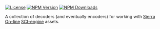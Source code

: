 [![License][license]][npm] [![NPM Version][version]][npm] [![NPM Downloads][dl]][npm]

A collection of decoders (and eventually encoders) for working with [Sierra On-line][sierra] [SCI-engine][sci0] assets.

[sierra]: https://en.wikipedia.org/wiki/Sierra_Entertainment
[sci0]: http://sciwiki.sierrahelp.com/index.php/Sierra_Creative_Interpreter
[npm]: https://www.npmjs.com/package/@4bitlabs/codecs
[version]: https://img.shields.io/npm/v/%404bitlabs%2Fcodecs
[license]: https://img.shields.io/npm/l/%404bitlabs%2Fcodecs
[dl]: https://img.shields.io/npm/dy/%404bitlabs%2Fcodecs
